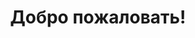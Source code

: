 ---
templateKey: 'home-page'
title: Добро пожаловать!
meta_title: Home | Port Auto
meta_description: >-
  
heading: Сервисы
description: >-
  Выберите свой автомобиль, а остальное доверьте нам. 

  Всё, что требуется от вас, это выбрать автомобиль и связаться с нами, так мы обеспечим вам покупку выбранного вами автомобиля, займёмся всеми административными обязанностями, бережно отнесёмся к вашему автомобилю и доставим в ближайший вам порт.
offerings:
  blurbs:
    - image: /icons/car.png
      header: INVENTORY
      text: >
        Выберите автомобиль из широкого выбора нашего онлайн веб-сайта для экспорта
    - image: /icons/hand-shake.png
      header: BROKERAGE
      text: >
        Если заинтересовавший вас автомобиль находится на другом веб-сайте в США, мы поможем вам с оплатой, экспортом и доставкой
    - image: /icons/logistics-delivery-truck-in-movement.png
      header: LOGISTICS
      text: >
        Заинтересованы лишь в услуге доставки? Воспользуйтесь нашей низкой ценой доставки
    - image: /icons/responsive_1.png
      header: DEALER LISTINGS
      text: >
        Регистрируйтесь с Port Auto  для продажи и экспорта вашего автомобиля
featured_description: Мы регулярно выбираем для вас лучшие предложения продажи автомобилей. Ознакомьтесь с приведённым ниже списком наших подержанных автомобилей на рынке
testimonials:
  - author: Vaibhav Sharma
    quote: >-
      Donec scelerisque magna nec condimentum porttitor. Aliquam vel diam sed diam luctus pretium. 
      Sed quis egestas libero. Vestibulum nec venenatis ligula. 
  - author: Subarashi San
    quote: >-
      Fusce porttitor vulputate enim, nec blandit magna gravida et. Etiam et dignissim ligula. 
      Lorem ipsum dolor sit amet, consectetur adipiscing elit.
brands:
  description: >-
    Our listings range across a variety of all well-known brands! 
  items:
    - image: /img/brands/car_logo_PNG1640_audi.png
    - image: /img/brands/car_logo_PNG1641_bmw.png
    - image: /img/brands/car_logo_PNG1665_toyota.png
    - image: /img/brands/car_logo_PNG1654_mazda.png
    - image: /img/brands/car_logo_PNG1643_honda.png
    - image: /img/brands/car_logo_PNG1646_infiniti.png
    - image: /img/brands/car_logo_PNG1655_mercedes.png
    - image: /img/brands/car_logo_PNG1658_nissan.png
    - image: /img/brands/car_logo_PNG1666_ford.png
    - image: /img/brands/car_logo_PNG1668_volvo.png
    - image: /img/brands/car_logo_PNG1667_VW.png
    - image: /img/brands/car_logo_PNG1669_subaru.png
---